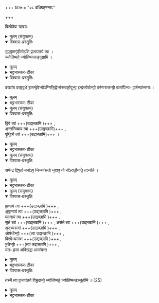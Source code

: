 +++
title = "०८ दधिग्रहमन्त्राः"

+++

विश्वेदेवा ऋषयः

<details><summary>मूलम् (संयुक्तम्)</summary>

उ॒प॒या॒मगृ॑हीतोऽसि प्र॒जाप॑तये त्वा॒ ज्योति॑ष्मते॒ ज्योति॑ष्मन्तङ्गृह्णामि॒ दख्षा॑य दख्ष॒वृधे॑ रा॒तन्दे॒वेभ्यो॑ऽग्निजि॒ह्वेभ्य॑स्त्वर्ता॒युभ्य॒ इन्द्र॑ज्येष्ठेभ्यो॒ वरु॑णराजभ्यो॒ वाता॑पिभ्यᳶ प॒र्जन्या॑त्मभ्यः
</details>

<details open><summary>विश्वास-प्रस्तुतिः</summary>

उ॒प॒या॒मगृ॑हीतोऽसि प्र॒जाप॑तये त्वा ।  
ज्योति॑ष्मते॒ ज्योति॑ष्मन्तङ्गृह्णामि ।  
</details>

<details><summary>मूलम्</summary>

उ॒प॒या॒मगृ॑हीतोऽसि प्र॒जाप॑तये त्वा ।  
ज्योति॑ष्मते॒ ज्योति॑ष्मन्तङ्गृह्णामि ।  
</details>

<details><summary>भट्टभास्कर-टीका</summary>

1प्राजापत्यं दधिग्रहं गृह्णाति - उपयामगृहीतोसीत्यादि ॥ 'इयं वा उपयामः' तयैव गृहीतोसि । 'तृतीया कर्मणि' इति पूर्वपदप्रकृतिस्वरत्वम् । प्रजापतये ज्योतिष्मते दीप्तिमते हे दधिग्रह त्वां दीप्तिमन्तं गृह्णामि ।
</details>

<details open><summary>विश्वास-प्रस्तुतिः</summary>

दख्षा॑य दख्ष॒वृधे॑ रा॒तन्दे॒वेभ्यो॑ऽग्निजि॒ह्वेभ्य॑स्त्वर्ता॒युभ्य॒ इन्द्र॑ज्येष्ठेभ्यो॒ वरु॑णराजभ्यो॒ वाता॑पिभ्यᳶ प॒र्जन्या॑त्मभ्यः ।  
</details>

<details><summary>मूलम्</summary>

दख्षा॑य दख्ष॒वृधे॑ रा॒तन्दे॒वेभ्यो॑ऽग्निजि॒ह्वेभ्य॑स्त्वर्ता॒युभ्य॒ इन्द्र॑ज्येष्ठेभ्यो॒ वरु॑णराजभ्यो॒ वाता॑पिभ्यᳶ प॒र्जन्या॑त्मभ्यः ।  
</details>

<details><summary>भट्टभास्कर-टीका</summary>

दक्षाय सर्वोत्पादनसमर्थाय दक्षवृधे दक्षयोरुत्साहवतोरध्वर्युयजमानयोर्वर्धयित्रे; अन्तरितत्वादिदोषापनयनात् । 'यां वा अध्वर्युश्च यजमानश्च देवतामन्तरितः' इति ब्राह्मणम् । वृधेर्ण्यन्तात्क्विप्, 'बहुलमन्यत्रापि' इति णिलुक् । ग्रहो विशेष्यते - रातं दत्तं देवेभ्यः । प्रजापतेस्सर्वदेवतात्मकत्वात् तस्मै गृहीतं सर्वदेवेभ्यो दत्तं भवतीति ।

देवा विशेष्यन्ते - अग्निजिह्वेभ्यः अग्निः जिह्वास्थानीयो येषां तेभ्यः ।

ऋतायुभ्यः ऋतं यज्ञः सत्यं वा आयुर्येषां तेभ्यः ।    
इन्द्रज्येष्ठेभ्यः इन्द्रो ज्येष्ठः श्रेष्ठो येषां तेभ्यः ।  
वरुणराजभ्यः वरुणो राजा येषां तेभ्यः ।        
वातापिभ्यः वातवद्व्याप्नुवद्भ्यः वातमाविश्य व्याप्नुवद्भ्यः अमूर्तेभ्यः पितृभ्यः । उक्तमुत्तरपदाद्युदात्तत्वम् ।  
पर्जन्यात्मभ्यः वर्षणस्वभावेम्बः । एभ्यः सर्वेभ्यो यो दत्तो भवति, तं त्वां प्रजापतये गृह्णामीति ॥
</details>

<details><summary>मूलम् (संयुक्तम्)</summary>

दि॒वे त्वा॒न्तरि॑ख्षाय त्वा पृथि॒व्यै त्वा
</details>

<details open><summary>विश्वास-प्रस्तुतिः</summary>

दि॒वे त्वा॑ +++(उद्यच्छामि )+++  ,  
अ॒न्तरि॑ख्षाय त्वा +++(उद्यच्छामि)+++  ,  
पृ॒थि॒व्यै त्वा॑ +++(उद्यच्छामि)+++  ।
</details>

<details><summary>मूलम्</summary>

दि॒वे त्वा॑ +++(उद्यच्छामि )+++  ,  
अ॒न्तरि॑ख्षाय त्वा +++(उद्यच्छामि)+++  ,  
पृ॒थि॒व्यै त्वा॑ +++(उद्यच्छामि)+++  ।
</details>

<details><summary>भट्टभास्कर-टीका</summary>

2आदायोत्तिष्ठति - दिव इत्यादि ॥ दिवाद्यथं त्वामुद्यच्छामीति शेषः । 'ऊडिदम्' इति दिवश्चतुर्थ्या उदात्तत्वम् । 'उदात्तयणः' इति पृथिव्याः ॥
</details>

<details><summary>मूलम् (संयुक्तम्)</summary>

अपे॑न्द्र द्विष॒तो मनोऽप॒ जिज्या॑सतो ज॒ह्यप॒ यो नो॑ऽराती॒यति॒ तञ्ज॑हि
</details>

<details open><summary>विश्वास-प्रस्तुतिः</summary>

अपे॑न्द्र द्विष॒तो मनोऽप॒ जिज्या॑सतो ज॒ह्यप॒ यो नो॑ऽराती॒यति॒ तञ्ज॑हि ।  
</details>

<details><summary>मूलम्</summary>

अपे॑न्द्र द्विष॒तो मनोऽप॒ जिज्या॑सतो ज॒ह्यप॒ यो नो॑ऽराती॒यति॒ तञ्ज॑हि ।  
</details>

<details><summary>भट्टभास्कर-टीका</summary>

3पूर्वया द्वारा निष्क्रामति - अपेन्द्रेति पुरोष्णिहा ॥ तृतीयस्याष्टाक्षरत्वात्, (द्वितीयस्य) । हे इन्द्र द्विषतः, योस्मान् द्वेष्टि भवन्तं वा, तस्य मनः अपजहि अपगमय नाशय । किञ्च - जिज्यासतः योस्मान् क्षपयितुमिच्छति, तस्य च मनोपजहि । ताननेन पापेन जहि । यद्वा - जिज्यासतः अस्माकं शत्रूनपजहि जिज्यासतश्च मनोऽपजहि । अरातीयति अदानमिच्छति योस्मभ्यं न किञ्चिदपि दातुमिच्छति, तं चादानशीलं शत्रुं जहि । अरातिशब्दात् 'छन्दसि परेच्छायाम्' इति क्यच् ॥
</details>

<details><summary>मूलम् (संयुक्तम्)</summary>

प्रा॒णाय॑ त्वापा॒नाय॑ त्वा व्या॒नाय॑ त्वा स॒ते त्वास॑ते त्वा॒द्भ्यस्त्वौष॑धीभ्यो॒ विश्वे॑भ्यस्त्वा भू॒तेभ्यो॒ यतᳶ॑ प्र॒जा अक्खि॑द्रा॒ अजा॑यन्त॒ तस्मै॑ त्वा प्र॒जाप॑तये विभू॒दाव्ने॒ ज्योति॑ष्मते॒ ज्योति॑ष्मन्तञ्जुहोमि ॥ [25]
</details>

<details open><summary>विश्वास-प्रस्तुतिः</summary>

प्रा॒णाय॑ त्वा +++(उद्यच्छामि )+++  ,   
अ॒पा॒नाय॑ त्वा  +++(उद्यच्छामि )+++  ,   
व्या॒नाय॑ त्वा +++(उद्यच्छामि )+++  ,  
स॒ते  त्वा॑  +++(उद्यच्छामि )+++  ,
अस॑ते त्वा +++(उद्यच्छामि )+++  ,   
अ॒द्भ्यस्त्वा॑ +++(उद्यच्छामि )+++  ,  
ओष॑धीभ्यो॒ +++(त्वा उद्यच्छामि )+++  ,   
विश्वे॑भ्यस्त्वा +++(उद्यच्छामि )+++  ,  
भू॒तेभ्यो॒ +++(त्वा उद्यच्छामि )+++  ,    
यतᳶ॑ प्र॒जा अक्खि॑द्रा॒ अजा॑यन्त
</details>

<details><summary>मूलम्</summary>

प्रा॒णाय॑ त्वा +++(उद्यच्छामि )+++  ,   
अ॒पा॒नाय॑ त्वा  +++(उद्यच्छामि )+++  ,   
व्या॒नाय॑ त्वा +++(उद्यच्छामि )+++  ,  
स॒ते  त्वा॑  +++(उद्यच्छामि )+++  ,
अस॑ते त्वा +++(उद्यच्छामि )+++  ,   
अ॒द्भ्यस्त्वा॑ +++(उद्यच्छामि )+++  ,  
ओष॑धीभ्यो॒ +++(त्वा उद्यच्छामि )+++  ,   
विश्वे॑भ्यस्त्वा +++(उद्यच्छामि )+++  ,  
भू॒तेभ्यो॒ +++(त्वा उद्यच्छामि )+++  ,    
यतᳶ॑ प्र॒जा अक्खि॑द्रा॒ अजा॑यन्त
</details>

<details><summary>भट्टभास्कर-टीका</summary>

4अथ जुहोति - प्राणाय त्वेत्यादिभिः । सर्वे निगदसिद्धाः । प्राणादयश्शब्दा व्युत्पादिताः ।
सते । 'शतुरनुमः' इति चतुर्थ्या उदात्तत्वम् ।   
अद्भ्यः । 'ऊडिदम्' इति । अक्खिद्रा अदीनाः ऊर्जिताः अजायन्त । खिद दैन्ये, औणादिको रक्प्रत्ययः, छान्दसो वर्णोपजनः ।
</details>

<details open><summary>विश्वास-प्रस्तुतिः</summary>

तस्मै॑ त्वा प्र॒जाप॑तये विभू॒दाव्ने॒ ज्योति॑ष्मते॒ ज्योति॑ष्मन्तञ्जुहोमि ॥ [25]
</details>

<details><summary>मूलम्</summary>

तस्मै॑ त्वा प्र॒जाप॑तये विभू॒दाव्ने॒ ज्योति॑ष्मते॒ ज्योति॑ष्मन्तञ्जुहोमि ॥ [25]
</details>

<details><summary>भट्टभास्कर-टीका</summary>

तस्मै त्वा प्रजापतये विभूदाव्ने विभूनां हतामर्थानां दात्रे । 'आतो मनिन्' इति वनीप् 'अन्येषामपि दृश्यते' इति संहितायां पूर्वपदस्य दीर्घत्वम् ।

ज्योतिष्मत इत्यादि । व्याख्यातम्
- { ज्योतिष्मते दीप्तिमते त्वां दीप्तिमन्तं गृह्णामि ।}  
 तादृशाय प्राणाद्यर्थं त्वां जुहोमीति ॥


इति तृतीये पञ्चमे अष्टमोनुवाकः ॥
</details>
